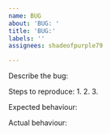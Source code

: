 ```yaml
---
name: BUG
about: 'BUG: '
title: 'BUG:'
labels: ''
assignees: shadeofpurple79

---
```


Describe the bug:


Steps to reproduce:
1. 
2.
3.

Expected behaviour:

Actual behaviour:
